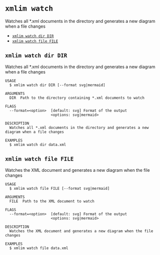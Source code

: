 `xmlim watch`
=============

Watches all *.xml documents in the directory and generates a new diagram when a file changes

* [`xmlim watch dir DIR`](#xmlim-watch-dir-dir)
* [`xmlim watch file FILE`](#xmlim-watch-file-file)

## `xmlim watch dir DIR`

Watches all *.xml documents in the directory and generates a new diagram when a file changes

```
USAGE
  $ xmlim watch dir DIR [--format svg|mermaid]

ARGUMENTS
  DIR  Path to the directory containing *.xml documents to watch

FLAGS
  --format=<option>  [default: svg] Format of the output
                     <options: svg|mermaid>

DESCRIPTION
  Watches all *.xml documents in the directory and generates a new diagram when a file changes

EXAMPLES
  $ xmlim watch dir data.xml
```

## `xmlim watch file FILE`

Watches the XML document and generates a new diagram when the file changes

```
USAGE
  $ xmlim watch file FILE [--format svg|mermaid]

ARGUMENTS
  FILE  Path to the XML document to watch

FLAGS
  --format=<option>  [default: svg] Format of the output
                     <options: svg|mermaid>

DESCRIPTION
  Watches the XML document and generates a new diagram when the file changes

EXAMPLES
  $ xmlim watch file data.xml
```
